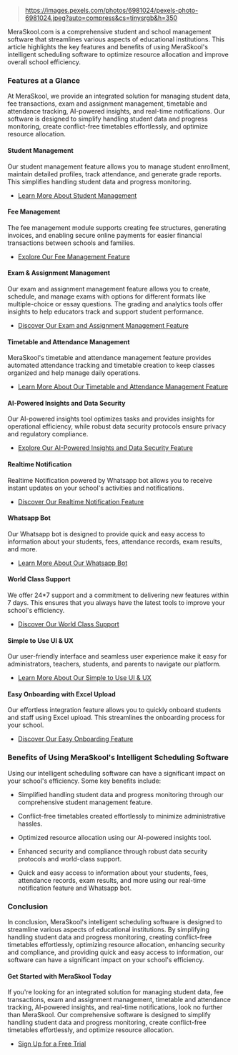 > https://images.pexels.com/photos/6981024/pexels-photo-6981024.jpeg?auto=compress&cs=tinysrgb&h=350

MeraSkool.com is a comprehensive student and school management software that streamlines various aspects of educational institutions. This article highlights the key features and benefits of using MeraSkool's intelligent scheduling software to optimize resource allocation and improve overall school efficiency.

### Features at a Glance

At MeraSkool, we provide an integrated solution for managing student data, fee transactions, exam and assignment management, timetable and attendance tracking, AI-powered insights, and real-time notifications. Our software is designed to simplify handling student data and progress monitoring, create conflict-free timetables effortlessly, and optimize resource allocation.

#### Student Management

Our student management feature allows you to manage student enrollment, maintain detailed profiles, track attendance, and generate grade reports. This simplifies handling student data and progress monitoring.

*   [Learn More About Student Management](https://www.meraskool.com/feature/student)

#### Fee Management

The fee management module supports creating fee structures, generating invoices, and enabling secure online payments for easier financial transactions between schools and families.

*   [Explore Our Fee Management Feature](https://www.meraskool.com/feature/fee)

#### Exam & Assignment Management

Our exam and assignment management feature allows you to create, schedule, and manage exams with options for different formats like multiple-choice or essay questions. The grading and analytics tools offer insights to help educators track and support student performance.

*   [Discover Our Exam and Assignment Management Feature](https://www.meraskool.com/feature/exam)

#### Timetable and Attendance Management

MeraSkool's timetable and attendance management feature provides automated attendance tracking and timetable creation to keep classes organized and help manage daily operations.

*   [Learn More About Our Timetable and Attendance Management Feature](https://www.meraskool.com/feature/timetable)

#### AI-Powered Insights and Data Security

Our AI-powered insights tool optimizes tasks and provides insights for operational efficiency, while robust data security protocols ensure privacy and regulatory compliance.

*   [Explore Our AI-Powered Insights and Data Security Feature](https://www.meraskool.com/features)

#### Realtime Notification

Realtime Notification powered by Whatsapp bot allows you to receive instant updates on your school's activities and notifications.

*   [Discover Our Realtime Notification Feature](https://www.meraskool.com/feature/whatsapp)

#### Whatsapp Bot

Our Whatsapp bot is designed to provide quick and easy access to information about your students, fees, attendance records, exam results, and more.

*   [Learn More About Our Whatsapp Bot](https://www.meraskool.com/feature/whatsapp)

#### World Class Support

We offer 24*7 support and a commitment to delivering new features within 7 days. This ensures that you always have the latest tools to improve your school's efficiency.

*   [Discover Our World Class Support](https://www.meraskool.com/features)

#### Simple to Use UI & UX

Our user-friendly interface and seamless user experience make it easy for administrators, teachers, students, and parents to navigate our platform.

*   [Learn More About Our Simple to Use UI & UX](https://www.meraskool.com/features/upcoming)

#### Easy Onboarding with Excel Upload

Our effortless integration feature allows you to quickly onboard students and staff using Excel upload. This streamlines the onboarding process for your school.

*   [Discover Our Easy Onboarding Feature](https://www.meraskool.com/features)

### Benefits of Using MeraSkool's Intelligent Scheduling Software

Using our intelligent scheduling software can have a significant impact on your school's efficiency. Some key benefits include:

*   Simplified handling student data and progress monitoring through our comprehensive student management feature.

*   Conflict-free timetables created effortlessly to minimize administrative hassles.

*   Optimized resource allocation using our AI-powered insights tool.

*   Enhanced security and compliance through robust data security protocols and world-class support.

*   Quick and easy access to information about your students, fees, attendance records, exam results, and more using our real-time notification feature and Whatsapp bot.

### Conclusion

In conclusion, MeraSkool's intelligent scheduling software is designed to streamline various aspects of educational institutions. By simplifying handling student data and progress monitoring, creating conflict-free timetables effortlessly, optimizing resource allocation, enhancing security and compliance, and providing quick and easy access to information, our software can have a significant impact on your school's efficiency.

#### Get Started with MeraSkool Today

If you're looking for an integrated solution for managing student data, fee transactions, exam and assignment management, timetable and attendance tracking, AI-powered insights, and real-time notifications, look no further than MeraSkool. Our comprehensive software is designed to simplify handling student data and progress monitoring, create conflict-free timetables effortlessly, and optimize resource allocation.

*   [Sign Up for a Free Trial](https://www.meraskool.com/features)
